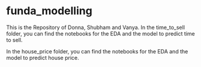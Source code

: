 # funda_modelling


This is the Repository of Donna, Shubham and Vanya. 
In the time_to_sell folder, you can find the notebooks for the EDA and the model to predict time to sell.

In the house_price folder, you can find the notebooks for the EDA and the model to predict house price.
